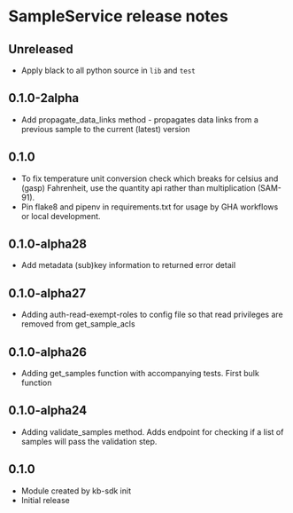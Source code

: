 # SampleService release notes

## Unreleased

* Apply black to all python source in `lib` and `test`

## 0.1.0-2alpha

* Add propagate_data_links method - propagates data links from a previous sample to the current (latest) version

## 0.1.0

* To fix temperature unit conversion check which breaks for celsius and (gasp) Fahrenheit,
  use the quantity api rather than multiplication (SAM-91).
* Pin flake8 and pipenv in requirements.txt for usage by GHA workflows or local development.

## 0.1.0-alpha28

* Add metadata (sub)key information to returned error detail

## 0.1.0-alpha27

* Adding auth-read-exempt-roles to config file so that read privileges are removed from get_sample_acls

## 0.1.0-alpha26

* Adding get_samples function with accompanying tests. First bulk function

## 0.1.0-alpha24

* Adding validate_samples method. Adds endpoint for checking if a list of samples will pass the validation step.

## 0.1.0

* Module created by kb-sdk init
* Initial release
